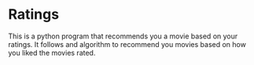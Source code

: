 # Ratings
This is a python program that recommends you a movie based on your ratings. It follows and algorithm to recommend you movies based on how you liked the movies rated.
